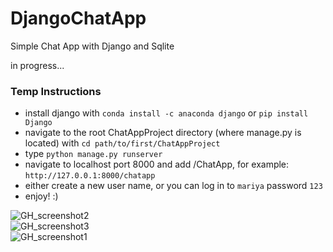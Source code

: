 # DjangoChatApp
Simple Chat App with Django and Sqlite

in progress...

### Temp Instructions

- install django with `conda install -c anaconda django` or `pip install Django`
- navigate to the root ChatAppProject directory (where manage.py is located) with `cd path/to/first/ChatAppProject`
- type `python manage.py runserver`
- navigate to localhost port 8000 and add /ChatApp, for example: `http://127.0.0.1:8000/chatapp`
- either create a new user name, or you can log in to `mariya` password `123`
- enjoy! :)

![GH_screenshot2](https://user-images.githubusercontent.com/32107652/197233930-e5851036-b0d9-44e5-8976-32898f5830a2.jpg)
<br>
![GH_screenshot3](https://user-images.githubusercontent.com/32107652/197233932-7436d553-5be1-4337-9f25-a2e2af5da794.jpg)
<br>
![GH_screenshot1](https://user-images.githubusercontent.com/32107652/197233928-1f0234b2-576d-4eb5-9f97-dc6637c62a0a.jpg)
